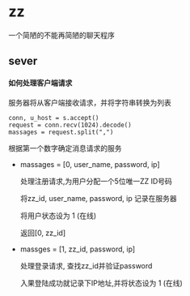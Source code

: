 # zz

一个简陋的不能再简陋的聊天程序

## sever

#### 如何处理客户端请求
服务器将从客户端接收请求，并将字符串转换为列表
```
conn, u_host = s.accept()
request = conn.recv(1024).decode()
massages = request.split(",")
```
根据第一个数字确定消息请求的服务

+ massages = [0, user_name, password, ip]
   
    处理注册请求,为用户分配一个5位唯一ZZ ID号码
    
    将zz_id, user_name, password, ip 记录在服务器
  
    将用户状态设为 1 (在线)

    返回[0, zz_id]

+ massges = [1, zz_id, password, ip]
   
  处理登录请求, 查找zz_id并验证password
  
  入果登陆成功就记录下IP地址,并将状态设为 1 (在线)